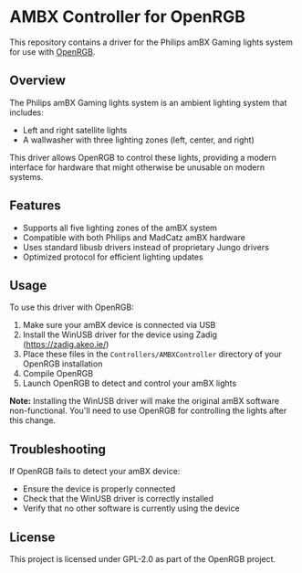 # AMBX Controller for OpenRGB

This repository contains a driver for the Philips amBX Gaming lights system for use with [OpenRGB](https://openrgb.org).

## Overview

The Philips amBX Gaming lights system is an ambient lighting system that includes:
- Left and right satellite lights
- A wallwasher with three lighting zones (left, center, and right)

This driver allows OpenRGB to control these lights, providing a modern interface for hardware that might otherwise be unusable on modern systems.

## Features

- Supports all five lighting zones of the amBX system
- Compatible with both Philips and MadCatz amBX hardware
- Uses standard libusb drivers instead of proprietary Jungo drivers
- Optimized protocol for efficient lighting updates

## Usage

To use this driver with OpenRGB:
1. Make sure your amBX device is connected via USB
2. Install the WinUSB driver for the device using Zadig (https://zadig.akeo.ie/)
3. Place these files in the `Controllers/AMBXController` directory of your OpenRGB installation
4. Compile OpenRGB
5. Launch OpenRGB to detect and control your amBX lights

**Note:** Installing the WinUSB driver will make the original amBX software non-functional. You'll need to use OpenRGB for controlling the lights after this change.

## Troubleshooting

If OpenRGB fails to detect your amBX device:
- Ensure the device is properly connected
- Check that the WinUSB driver is correctly installed
- Verify that no other software is currently using the device

## License

This project is licensed under GPL-2.0 as part of the OpenRGB project.
